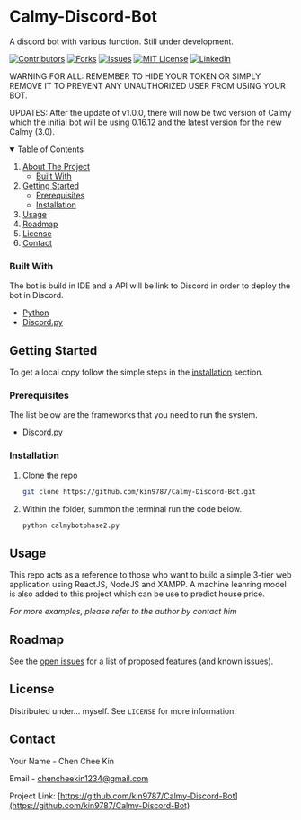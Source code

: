 <!--
*** You are not suppose to be here but okay.
*** This is a reference to another Github readme temple
*** https://github.com/othneildrew/Best-README-Template/blob/master/README.md
*** Basically that's all I want to say. Good Luck and have fun. 
-->

# Calmy-Discord-Bot
A discord bot with various function. Still under development.

[![Contributors][contributors-shield]][contributors-url]
[![Forks][forks-shield]][forks-url]
[![Issues][issues-shield]][issues-url]
[![MIT License][license-shield]][license-url]
[![LinkedIn][linkedin-shield]][linkedin-url]

WARNING FOR ALL: REMEMBER TO HIDE YOUR TOKEN OR SIMPLY REMOVE IT TO PREVENT ANY UNAUTHORIZED USER FROM USING YOUR BOT.

UPDATES: After the update of v1.0.0, there will now be two version of Calmy which the initial bot will be using 0.16.12 and the latest version for the new Calmy (3.0).

<!-- TABLE OF CONTENTS -->
<details open="open">
  <summary>Table of Contents</summary>
  <ol>
    <li>
      <a href="#about-the-project">About The Project</a>
      <ul>
        <li><a href="#built-with">Built With</a></li>
      </ul>
    </li>
    <li>
      <a href="#getting-started">Getting Started</a>
      <ul>
        <li><a href="#prerequisites">Prerequisites</a></li>
        <li><a href="#installation">Installation</a></li>
      </ul>
    </li>
    <li><a href="#usage">Usage</a></li>
    <li><a href="#roadmap">Roadmap</a></li>
    <li><a href="#license">License</a></li>
    <li><a href="#contact">Contact</a></li>
  </ol>
</details>

<!--------------------------------------------------------------------- THIS IS SEPERATION LINE-------------------------------------------------------------------->
<!-- Built With -->
### Built With

The bot is build in IDE and a API will be link to Discord in order to deploy the bot in Discord.
* [Python](https://www.python.org/)
* [Discord.py](https://discordpy.readthedocs.io/en/stable/)

<!--------------------------------------------------------------------- THIS IS SEPERATION LINE-------------------------------------------------------------------->

<!-- GETTING STARTED -->
## Getting Started

To get a local copy follow the simple steps in the [installation](#installation) section.

<!--------------------------------------------------------------------- THIS IS SEPERATION LINE-------------------------------------------------------------------->

### Prerequisites

The list below are the frameworks that you need to run the system. 

* [Discord.py](https://discordpy.readthedocs.io/en/stable/)

<!--------------------------------------------------------------------- THIS IS SEPERATION LINE-------------------------------------------------------------------->

### Installation

1. Clone the repo
   ```sh
   git clone https://github.com/kin9787/Calmy-Discord-Bot.git
   ```
2. Within the folder, summon the terminal run the code below.
   ```sh
   python calmybotphase2.py
   ```

<!--------------------------------------------------------------------- THIS IS SEPERATION LINE-------------------------------------------------------------------->

<!-- USAGE EXAMPLES -->
## Usage

This repo acts as a reference to those who want to build a simple 3-tier web application using ReactJS, NodeJS and XAMPP. A machine leanring model is also added to this project which can be use to predict house price.

_For more examples, please refer to the author by contact him_

<!--------------------------------------------------------------------- THIS IS SEPERATION LINE-------------------------------------------------------------------->

<!-- ROADMAP -->
## Roadmap

See the [open issues](https://github.com/kin9787/Calmy-Discord-Bot/issues) for a list of proposed features (and known issues).
   
<!--------------------------------------------------------------------- THIS IS SEPERATION LINE-------------------------------------------------------------------->   

<!-- LICENSE -->
## License

Distributed under... myself. See `LICENSE` for more information.

<!--------------------------------------------------------------------- THIS IS SEPERATION LINE-------------------------------------------------------------------->

<!-- CONTACT -->
## Contact

Your Name - Chen Chee Kin

Email - chencheekin1234@gmail.com

Project Link: [https://github.com/kin9787/Calmy-Discord-Bot](https://github.com/kin9787/Calmy-Discord-Bot)

<!--------------------------------------------------------------------- THIS IS SEPERATION LINE-------------------------------------------------------------------->

<!-- MARKDOWN LINKS & IMAGES -->
<!-- https://www.markdownguide.org/basic-syntax/#reference-style-links -->
[contributors-shield]: https://img.shields.io/github/contributors/kin9787/kin9787.svg?style=for-the-badge
[contributors-url]: https://github.com/kin9787/Calmy-Discord-Bot/graphs/contributors
[forks-shield]: https://img.shields.io/github/forks/kin9787/kin9787.svg?style=for-the-badge
[forks-url]: https://github.com/kin9787/Calmy-Discord-Bot/network/members
[issues-shield]: https://img.shields.io/github/issues/kin9787/kin9787.svg?style=for-the-badge
[issues-url]: https://github.com/kin9787/Calmy-Discord-Bot/issues
[license-shield]: https://img.shields.io/github/license/kin9787/kin9787.svg?style=for-the-badge
[license-url]: https://github.com/kin9787/Calmy-Discord-Bot/blob/main/LICENSE.txt
[linkedin-shield]: https://img.shields.io/badge/-LinkedIn-black.svg?style=for-the-badge&logo=linkedin&colorB=555
[linkedin-url]: https://www.linkedin.com/in/chen-chee-kin-2b6664157/
[product-screenshot]: images/screenshot.png

<!--FORK REQUEST-->
